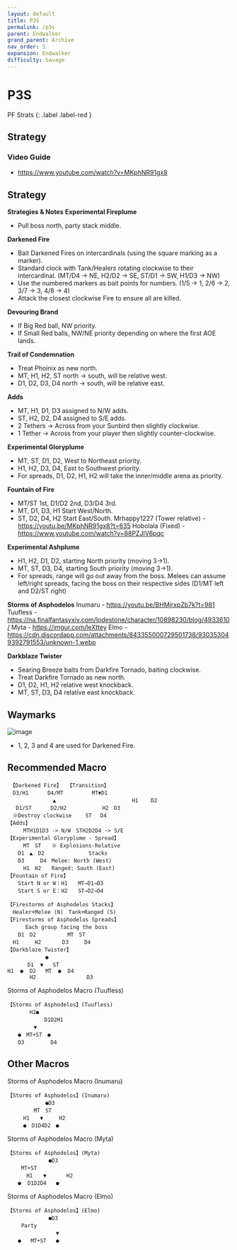 ```yaml
---
layout: default
title: P3S
permalink: /p3s
parent: Endwalker
grand_parent: Archive
nav_order: 3
expansion: Endwalker
difficulty: Savage
---
```


# P3S

PF Strats 
{: .label .label-red }

## Strategy

### Video Guide 
- <https://www.youtube.com/watch?v=MKphNR91gx8>

## Strategy

__**Strategies & Notes**__
**Experimental Fireplume**
- Pull boss north, party stack middle.

**Darkened Fire**
- Bait Darkened Fires on intercardinals (using the square marking as a marker).
- Standard clock with Tank/Healers rotating clockwise to their intercardinal. (MT/D4 -> NE, H2/D2 -> SE, ST/D1 -> SW, H1/D3 -> NW)
- Use the numbered markers as bait points for numbers. (1/5 -> 1, 2/6 -> 2, 3/7 -> 3, 4/8 -> 4)
- Attack the closest clockwise Fire to ensure all are killed.

**Devouring Brand**
- If Big Red ball, NW priority.
- If Small Red balls, NW/NE priority depending on where the first AOE lands.

**Trail of Condemnation**
- Treat Phoinix as new north.
- MT, H1, H2, ST north -> south, will be relative west.
- D1, D2, D3, D4 north -> south, will be relative east. 

**Adds**
- MT, H1, D1, D3 assigned to N/W adds.
- ST, H2, D2, D4 assigned to S/E adds.
- 2 Tethers -> Across from your Sunbird then slightly clockwise.
- 1 Tether -> Across from your player then slightly counter-clockwise.

**Experimental Gloryplume**
- MT, ST, D1, D2, West to Northeast priority.
- H1, H2, D3, D4, East to Southwest priority.
- For spreads, D1, D2, H1, H2 will take the inner/middle arena as priority.

**Fountain of Fire**
- MT/ST 1st, D1/D2 2nd, D3/D4 3rd.
- MT, D1, D3, H1 Start West/North.
- ST, D2, D4, H2 Start East/South.
Mrhappy1227 (Tower relative) - <https://youtu.be/MKphNR91gx8?t=635>
Hobolala (Fixed) - <https://www.youtube.com/watch?v=88PZJIV6pqc>

**Experimental Ashplume**
- H1, H2, D1, D2, starting North priority (moving 3->1).
- MT, ST, D3, D4, starting South priority (moving 3->1).
- For spreads, range will go out away from the boss. Melees can assume left/right spreads, facing the boss on their respective sides (D1/MT left and D2/ST right)

**Storms of Asphodelos**
Inumaru - <https://youtu.be/BHMjrxpZb7k?t=981>
Tuufless - <https://na.finalfantasyxiv.com/lodestone/character/10898230/blog/4933610/>
Myta - <https://imgur.com/leXttey>
Elmo - <https://cdn.discordapp.com/attachments/843355000729501738/930353049392791553/unknown-1.webp>

**Darkblaze Twister**
- Searing Breeze baits from Darkfire Tornado, baiting clockwise.
- Treat Darkfire Tornado as new north.
- D1, D2, H1, H2 relative west knockback.
- MT, ST, D3, D4 relative east knockback.

## Waymarks

![image](https://github.com/user-attachments/assets/6de0eca5-3032-437c-9eb5-0d83fe0396d1)
- 1, 2, 3 and 4 are used for Darkened Fire.

## Recommended Macro
```
　【Darkened Fire】　　【Transition】
　D3/H1      D4/MT　　    　MT▼D1
　           　▲　 　　                  H1    D2
　 D1/ST      D2/H2　   　     H2　D3
　※Destroy clockwise 　　ST　 D4
【Adds】
     MTH1D1D3 -> N/W　STH2D2D4 -> S/E
【Experimental Gloryplume - Spread】
　　　MT　ST　　※ Explosions-Relative
　　D1　▲　D2              Stacks
　　D3　　　D4　Melee: North (West)
　　　H1　H2　　Ranged: South (East)
【Fountain of Fire】
　　Start N or W：H1　　MT→D1→D3
　　Start S or E：H2　　ST→D2→D4
```
```
【Firestorms of Asphodelos Stacks】
　Healer+Melee (N)　Tank+Ranged (S)
【Firestorms of Asphodelos Spreads】
　    Each group facing the boss
　　D1　D2　　　　　　MT　ST
　H1　　　H2　　　　D3　　　D4
【Darkblaze Twister】
　　       　●
　　   D1  ▼   ST
H1  ●  D2   MT  ●  D4
       H2                D3
```
Storms of Asphodelos Macro (Tuufless)
```
【Storms of Asphodelos】(Tuufless)
　　  　H2●　　　　　　
　　　　　　　D1D2H1　　
　　　　　▼　　　　　　
　　●　MT+ST　●　　　　
　　D3　　　　　D4
```

## Other Macros
Storms of Asphodelos Macro (Inumaru)
```
【Storms of Asphodelos】(Inumaru)
　　　　　  　●D3
　　　　　MT　ST
　　　H1　　▼　　　H2
　　　●　D1D4D2　●
```
Storms of Asphodelos Macro (Myta)
```
【Storms of Asphodelos】(Myta)
　　  　      ●D3　　　　　
　　 MT+ST　　　                       
      H1　　▼　　   H2　　　
　　●  D1D2D4   ●　　　　
```
Storms of Asphodelos Macro (Elmo)
```
【Storms of Asphodelos】(Elmo)
　　  　      ●D3　　　　　
　　 Party　　　                       
            　　▼　　   　　　
　　●   MT+ST   ●　　
```
